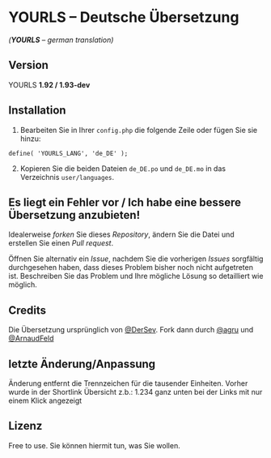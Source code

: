 # **YOURLS** – Deutsche Übersetzung
*(**YOURLS** – german translation)*


## Version

YOURLS **1.92 / 1.93-dev**

## Installation

1. Bearbeiten Sie in Ihrer `config.php` die folgende Zeile oder fügen Sie sie hinzu:
```
define( 'YOURLS_LANG', 'de_DE' );
```
2. Kopieren Sie die beiden Dateien `de_DE.po` und `de_DE.mo` in das Verzeichnis `user/languages`.

## Es liegt ein Fehler vor / Ich habe eine bessere Übersetzung anzubieten!

Idealerweise *forken* Sie dieses *Repository*, ändern Sie die Datei und erstellen Sie einen *Pull request*.

Öffnen Sie alternativ ein *Issue*, nachdem Sie die vorherigen *Issues* sorgfältig durchgesehen haben, dass dieses Problem bisher noch nicht aufgetreten ist. Beschreiben Sie das Problem und Ihre mögliche Lösung so detailliert wie möglich.

## Credits

Die Übersetzung ursprünglich von [@DerSev](https://github.com/DerSev). Fork dann durch [@agru](https://github.com/agru) und [@ArnaudFeld](https://github.com/arnaudfeld)

## letzte Änderung/Anpassung
Änderung entfernt die Trennzeichen für die tausender Einheiten. Vorher wurde in der Shortlink Übersicht z.b.: 1.234 ganz unten bei der Links mit nur einem Klick angezeigt

## Lizenz

Free to use. Sie können hiermit tun, was Sie wollen.
